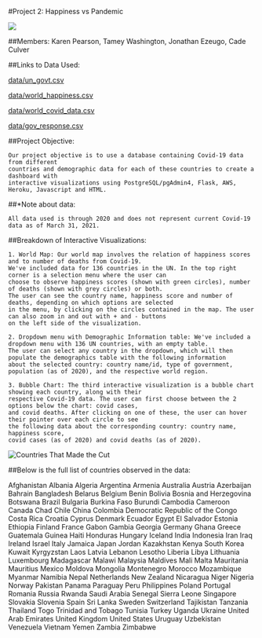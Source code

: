 #Project 2: Happiness vs Pandemic

![](https://files.slack.com/files-pri/T01D5AMJJHX-F01T2972Z60/smiley-bg.png)

##Members: Karen Pearson, Tamey Washington, Jonathan Ezeugo, Cade Culver

##Links to Data Used:

[data/un_govt.csv](https://github.com/Kpearson72/Happiness_vs_Pandemic/blob/0364f71e33ed2828100394c87af5b1b81d71e3ee/data/un_govt.csv)

[data/world_happiness.csv](https://github.com/Kpearson72/Happiness_vs_Pandemic/blob/0364f71e33ed2828100394c87af5b1b81d71e3ee/data/world_happiness.csv)

[data/world_covid_data.csv](https://github.com/Kpearson72/Happiness_vs_Pandemic/blob/0364f71e33ed2828100394c87af5b1b81d71e3ee/data/world_covid_data.csv)

[data/gov_response.csv](https://github.com/Kpearson72/Happiness_vs_Pandemic/blob/a74fdc9c144068fa66067497a61e4fb087c35096/data/gov_response.csv)

##Project Objective:

	Our project objective is to use a database containing Covid-19 data from different 
	countries and demographic data for each of these countries to create a dashboard with 
	interactive visualizations using PostgreSQL/pgAdmin4, Flask, AWS, Heroku, Javascript and HTML.
	
	
##*Note about data:
	
	All data used is through 2020 and does not represent current Covid-19 data as of March 31, 2021.


##Breakdown of Interactive Visualizations:

	1. World Map: Our world map involves the relation of happiness scores and to number of deaths from Covid-19.
	We've included data for 136 countries in the UN. In the top right corner is a selection menu where the user can 
	choose to observe happiness scores (shown with green circles), number of deaths (shown with grey circles) or both.
	The user can see the country name, happiness score and number of deaths, depending on which options are selected 
	in the menu, by clicking on the circles contained in the map. The user can also zoom in and out with + and - buttons 
	on the left side of the visualization.
	
	2. Dropdown menu with Demographic Information table: We've included a dropdown menu with 136 UN countries, with an empty table.
	The user can select any country in the dropdown, which will then populate the demographics table with the following information
	about the selected country: country name/id, type of government, population (as of 2020), and the respective world region.
	
	3. Bubble Chart: The third interactive visualization is a bubble chart showing each country, along with their 
	respective Covid-19 data. The user can first choose between the 2 options below the chart: covid cases,
	and covid deaths. After clicking on one of these, the user can hover their pointer over each circle to see
	the following data about the corresponding country: country name, happiness score,
	covid cases (as of 2020) and covid deaths (as of 2020).
	
	
![Countries That Made the Cut](https://i.gyazo.com/d087eced613c645b3592952be3c6dc22.png)

##Below is the full list of countries observed in the data:

Afghanistan
Albania
Algeria
Argentina
Armenia
Australia
Austria
Azerbaijan
Bahrain
Bangladesh
Belarus
Belgium
Benin
Bolivia
Bosnia and Herzegovina
Botswana
Brazil
Bulgaria
Burkina Faso
Burundi
Cambodia
Cameroon
Canada
Chad
Chile
China
Colombia
Democratic Republic of the Congo
Costa Rica
Croatia
Cyprus
Denmark
Ecuador
Egypt
El Salvador
Estonia
Ethiopia
Finland
France
Gabon
Gambia
Georgia
Germany
Ghana
Greece
Guatemala
Guinea
Haiti
Honduras
Hungary
Iceland
India
Indonesia
Iran
Iraq
Ireland
Israel
Italy
Jamaica
Japan
Jordan
Kazakhstan
Kenya
South Korea
Kuwait
Kyrgyzstan
Laos
Latvia
Lebanon
Lesotho
Liberia
Libya
Lithuania
Luxembourg
Madagascar
Malawi
Malaysia
Maldives
Mali
Malta
Mauritania
Mauritius
Mexico
Moldova
Mongolia
Montenegro
Morocco
Mozambique
Myanmar
Namibia
Nepal
Netherlands
New Zealand
Nicaragua
Niger
Nigeria
Norway
Pakistan
Panama
Paraguay
Peru
Philippines
Poland
Portugal
Romania
Russia
Rwanda
Saudi Arabia
Senegal
Sierra Leone
Singapore
Slovakia
Slovenia
Spain
Sri Lanka
Sweden
Switzerland
Tajikistan
Tanzania
Thailand
Togo
Trinidad and Tobago
Tunisia
Turkey
Uganda
Ukraine
United Arab Emirates
United Kingdom
United States
Uruguay
Uzbekistan
Venezuela
Vietnam
Yemen
Zambia
Zimbabwe

